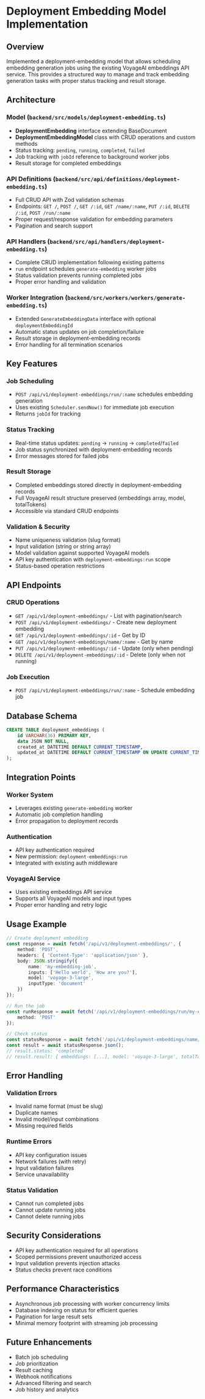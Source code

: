 # Deployment Embedding Model Implementation

## Overview
Implemented a deployment-embedding model that allows scheduling embedding generation jobs using the existing VoyageAI embeddings API service. This provides a structured way to manage and track embedding generation tasks with proper status tracking and result storage.

## Architecture

### Model (`backend/src/models/deployment-embedding.ts`)
- **DeploymentEmbedding** interface extending BaseDocument
- **DeploymentEmbeddingModel** class with CRUD operations and custom methods
- Status tracking: `pending`, `running`, `completed`, `failed`
- Job tracking with `jobId` reference to background worker jobs
- Result storage for completed embeddings

### API Definitions (`backend/src/api/definitions/deployment-embedding.ts`)
- Full CRUD API with Zod validation schemas
- Endpoints: `GET /`, `POST /`, `GET /:id`, `GET /name/:name`, `PUT /:id`, `DELETE /:id`, `POST /run/:name`
- Proper request/response validation for embedding parameters
- Pagination and search support

### API Handlers (`backend/src/api/handlers/deployment-embedding.ts`)
- Complete CRUD implementation following existing patterns
- `run` endpoint schedules `generate-embedding` worker jobs
- Status validation prevents running completed jobs
- Proper error handling and validation

### Worker Integration (`backend/src/workers/workers/generate-embedding.ts`)
- Extended `GenerateEmbeddingData` interface with optional `deploymentEmbeddingId`
- Automatic status updates on job completion/failure
- Result storage in deployment-embedding records
- Error handling for all termination scenarios

## Key Features

### Job Scheduling
- `POST /api/v1/deployment-embeddings/run/:name` schedules embedding generation
- Uses existing `Scheduler.sendNow()` for immediate job execution
- Returns `jobId` for tracking

### Status Tracking
- Real-time status updates: `pending` → `running` → `completed`/`failed`
- Job status synchronized with deployment-embedding records
- Error messages stored for failed jobs

### Result Storage
- Completed embeddings stored directly in deployment-embedding records
- Full VoyageAI result structure preserved (embeddings array, model, totalTokens)
- Accessible via standard CRUD endpoints

### Validation & Security
- Name uniqueness validation (slug format)
- Input validation (string or string array)
- Model validation against supported VoyageAI models
- API key authentication with `deployment-embeddings:run` scope
- Status-based operation restrictions

## API Endpoints

### CRUD Operations
- `GET /api/v1/deployment-embeddings/` - List with pagination/search
- `POST /api/v1/deployment-embeddings/` - Create new deployment embedding
- `GET /api/v1/deployment-embeddings/:id` - Get by ID
- `GET /api/v1/deployment-embeddings/name/:name` - Get by name
- `PUT /api/v1/deployment-embeddings/:id` - Update (only when pending)
- `DELETE /api/v1/deployment-embeddings/:id` - Delete (only when not running)

### Job Execution
- `POST /api/v1/deployment-embeddings/run/:name` - Schedule embedding job

## Database Schema
```sql
CREATE TABLE deployment_embeddings (
    id VARCHAR(36) PRIMARY KEY,
    data JSON NOT NULL,
    created_at DATETIME DEFAULT CURRENT_TIMESTAMP,
    updated_at DATETIME DEFAULT CURRENT_TIMESTAMP ON UPDATE CURRENT_TIMESTAMP
);
```

## Integration Points

### Worker System
- Leverages existing `generate-embedding` worker
- Automatic job completion handling
- Error propagation to deployment records

### Authentication
- API key authentication required
- New permission: `deployment-embeddings:run`
- Integrated with existing auth middleware

### VoyageAI Service
- Uses existing embeddings API service
- Supports all VoyageAI models and input types
- Proper error handling and retry logic

## Usage Example

```typescript
// Create deployment embedding
const response = await fetch('/api/v1/deployment-embeddings/', {
    method: 'POST',
    headers: { 'Content-Type': 'application/json' },
    body: JSON.stringify({
        name: 'my-embedding-job',
        inputs: ['Hello world', 'How are you?'],
        model: 'voyage-3-large',
        inputType: 'document'
    })
});

// Run the job
const runResponse = await fetch('/api/v1/deployment-embeddings/run/my-embedding-job', {
    method: 'POST'
});

// Check status
const statusResponse = await fetch('/api/v1/deployment-embeddings/name/my-embedding-job');
const result = await statusResponse.json();
// result.status: 'completed'
// result.result: { embeddings: [...], model: 'voyage-3-large', totalTokens: 42 }
```

## Error Handling

### Validation Errors
- Invalid name format (must be slug)
- Duplicate names
- Invalid model/input combinations
- Missing required fields

### Runtime Errors
- API key configuration issues
- Network failures (with retry)
- Input validation failures
- Service unavailability

### Status Validation
- Cannot run completed jobs
- Cannot update running jobs
- Cannot delete running jobs

## Security Considerations

- API key authentication required for all operations
- Scoped permissions prevent unauthorized access
- Input validation prevents injection attacks
- Status checks prevent race conditions

## Performance Characteristics

- Asynchronous job processing with worker concurrency limits
- Database indexing on status for efficient queries
- Pagination for large result sets
- Minimal memory footprint with streaming job processing

## Future Enhancements

- Batch job scheduling
- Job prioritization
- Result caching
- Webhook notifications
- Advanced filtering and search
- Job history and analytics
